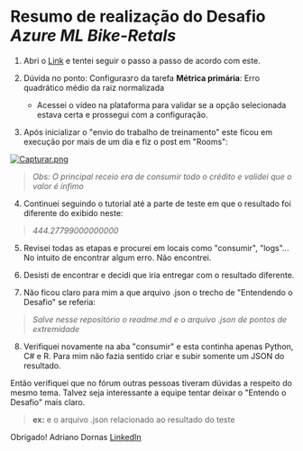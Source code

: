 # Resumo de realização do Desafio *Azure ML Bike-Retals*

1. Abri o [Link](https://microsoftlearning.github.io/mslearn-ai-fundamentals/Instructions/Labs/01-machine-learning.html)
e tentei seguir o passo a passo de acordo com este.

2. Dúvida no ponto: Configuraзгo da tarefa 
                         **Métrica primária**: Erro quadrático médio da raiz normalizada
   - Acessei o vídeo na plataforma para validar se a opção selecionada estava certa e prossegui com a configuração.

3. Após inicializar o "envio do trabalho de treinamento" este ficou em execução
por mais de um dia e fiz o post em "Rooms":

[![Capturar.png](https://i.postimg.cc/L6yngCVc/Capturar.png)](https://postimg.cc/4m9Jr1qP)

> *Obs: O principal receio era de consumir todo o crédito e 
> validei que o valor é ínfimo*

4. Continuei seguindo o tutorial até a parte de teste
em que o resultado foi diferente do exibido neste:

> *444.27799000000000*

5. Revisei todas as etapas e procurei em locais como
"consumir", "logs"... No intuito de encontrar algum erro. Não encontrei.

6. Desisti de encontrar e decidi que iria entregar com o resultado 
diferente. 

7. Não ficou claro para mim a que arquivo .json 
o trecho de "Entendendo o Desafio" se referia:

> *Salve nesse repositório o readme.md e o arquivo .json de pontos de extremidade*

8. Verifiquei novamente na aba "consumir" e esta continha apenas Python, C# e R.
Para mim não fazia sentido criar e subir somente um JSON do resultado. 

Então verifiquei que no fórum outras pessoas tiveram dúvidas a respeito 
do mesmo tema. Talvez seja interessante a equipe tentar deixar o 
"Entendo o Desafio" mais claro.

> **ex:** e o arquivo .json relacionado ao resultado do teste

Obrigado!
Adriano Dornas [LinkedIn](https://www.linkedin.com/in/adriano-dornas-03abb9103/)
               



 
